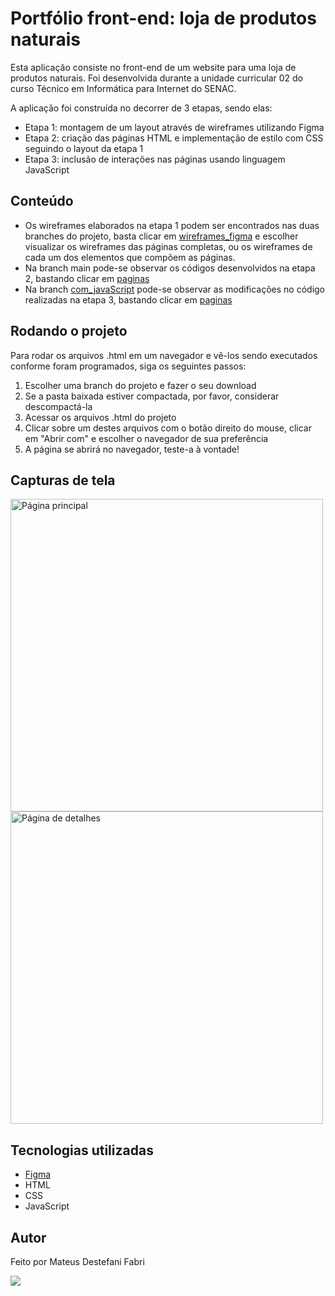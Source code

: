 <h1>Portfólio front-end: loja de produtos naturais</h1>

<p>Esta aplicação consiste no front-end de um website para uma loja de produtos naturais. Foi desenvolvida durante a unidade curricular 02 do 
  curso Técnico em Informática para Internet do SENAC.</p>
<p>A aplicação foi construída no decorrer de 3 etapas, sendo elas:</p>
<ul>
  <li>Etapa 1: montagem de um layout através de wireframes utilizando Figma</li>
  <li>Etapa 2: criação das páginas HTML e implementação de estilo com CSS seguindo o layout da etapa 1</li>
  <li>Etapa 3: inclusão de interações nas páginas usando linguagem JavaScript</li>
</ul>

<h2>Conteúdo</h2>
<ul>
  <li>
    Os wireframes elaborados na etapa 1 podem ser encontrados nas duas branches do projeto, basta clicar em 
    <a href="https://github.com/mateusDesteFabri/portfolio_front-end_loja_produtos_naturais_UC02/tree/main/wireframes_figma">wireframes_figma</a> e escolher
    visualizar os wireframes das páginas completas, ou os wireframes de cada um dos elementos que compõem as páginas.
  </li>
  <li>
    Na branch main pode-se observar os códigos desenvolvidos na etapa 2, bastando clicar em 
    <a href="https://github.com/mateusDesteFabri/portfolio_front-end_loja_produtos_naturais_UC02/tree/main/paginas">paginas</a>
  </li>
  <li>
    Na branch <a href="https://github.com/mateusDesteFabri/portfolio_front-end_loja_produtos_naturais_UC02/tree/com_javaScript">com_javaScript</a>
    pode-se observar as modificações no código realizadas na etapa 3, bastando clicar em 
    <a href="https://github.com/mateusDesteFabri/portfolio_front-end_loja_produtos_naturais_UC02/tree/com_javaScript/paginas">paginas</a>
  </li>
</ul>

<h2>Rodando o projeto</h2>
<p>Para rodar os arquivos .html em um navegador e vê-los sendo executados conforme foram programados, siga os seguintes passos:
<ol>
  <li>
    Escolher uma branch do projeto e fazer o seu download
  </li>
  <li>
    Se a pasta baixada estiver compactada, por favor, considerar descompactá-la
  </li>
  <li>
    Acessar os arquivos .html do projeto
  </li>
  <li>
    Clicar sobre um destes arquivos com o botão direito do mouse, clicar em "Abrir com" e escolher o navegador de sua preferência
  </li>
  <li>
    A página se abrirá no navegador, teste-a à vontade!
  </li>
</ol>

<h2>Capturas de tela</h2>

<img src="https://github.com/mateusDesteFabri/portfolio_front-end_loja_produtos_naturais_UC02/blob/main/wireframes_figma/wireframes_completo/P%C3%A1gina%20Principal.jpg" alt="Página principal" width="500">
<img src="https://github.com/mateusDesteFabri/portfolio_front-end_loja_produtos_naturais_UC02/blob/main/wireframes_figma/wireframes_completo/P%C3%A1gina%20de%20Detalhes.jpg" alt="Página de detalhes" width="500">

<h2>Tecnologias utilizadas</h2>
<ul>
  <li><a href="https://www.figma.com/">Figma</a></li>
  <li>HTML</li>
  <li>CSS</li>
  <li>JavaScript</li>
</ul>

<h2>Autor</h2>
<p>Feito por Mateus Destefani Fabri</p>
<p>
  <a href="https://www.linkedin.com/in/mateus-destefani-fabri-44b205232/">
    <img src="https://img.shields.io/badge/LinkedIn-blue?style=flat&logo=linkedin&labelColor=blue">
  </a>
</p>
